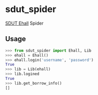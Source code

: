# sdut_spider
[SDUT Ehall](http://ehall.sdut.edu.cn/new/ehall.html) Spider


## Usage

```python
>>> from sdut_spider import Ehall, Lib
>>> ehall = Ehall()
>>> ehall.login('username', 'password')
True
>>> lib = Lib(ehall)
>>> lib.logined
True
>>> lib.get_borrow_info()
[]
```
